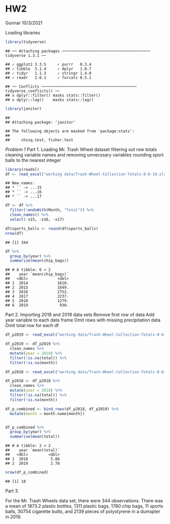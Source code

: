 HW2
================
Gunnar
10/3/2021

Loading libraries

``` r
library(tidyverse)
```

    ## ── Attaching packages ─────────────────────────────────────── tidyverse 1.3.1 ──

    ## ✓ ggplot2 3.3.5     ✓ purrr   0.3.4
    ## ✓ tibble  3.1.4     ✓ dplyr   1.0.7
    ## ✓ tidyr   1.1.3     ✓ stringr 1.4.0
    ## ✓ readr   2.0.1     ✓ forcats 0.5.1

    ## ── Conflicts ────────────────────────────────────────── tidyverse_conflicts() ──
    ## x dplyr::filter() masks stats::filter()
    ## x dplyr::lag()    masks stats::lag()

``` r
library(janitor)
```

    ## 
    ## Attaching package: 'janitor'

    ## The following objects are masked from 'package:stats':
    ## 
    ##     chisq.test, fisher.test

*Problem 1* Part 1. Loading Mr. Trash Wheel dataset filtering out row
totals cleaning variable names and removing unnecssary variables
rounding sport balls to the nearest integer

``` r
library(readxl)
df <- read_excel("working data/Trash-Wheel-Collection-Totals-8-6-19.xlsx", sheet = "Mr. Trash Wheel")
```

    ## New names:
    ## * `` -> ...15
    ## * `` -> ...16
    ## * `` -> ...17

``` r
df <- df %>%
  filter(!endsWith(Month, "Total")) %>%
  clean_names() %>%
  select(-x15, -x16, -x17)

df$sports_balls <- round(df$sports_balls)
nrow(df)
```

    ## [1] 344

``` r
df %>%
  group_by(year) %>%
  summarize(mean(chip_bags))
```

    ## # A tibble: 6 × 2
    ##    year `mean(chip_bags)`
    ##   <dbl>             <dbl>
    ## 1  2014             1610.
    ## 2  2015             1849.
    ## 3  2016             2752.
    ## 4  2017             2237.
    ## 5  2018             1279.
    ## 6  2019              930.

Part 2. Importing 2018 and 2019 data sets Remove first row of data Add
year variable to each data frame Omit rows with missing precipitation
data Omit total row for each df

``` r
df_p2019 <- read_excel("working data/Trash-Wheel-Collection-Totals-8-6-19.xlsx", sheet = "2019 Precipitation", skip = 1)

df_p2019 <- df_p2019 %>%
  clean_names %>%
  mutate(year = 2019) %>%
  filter(!is.na(total)) %>%
  filter(!is.na(month))

df_p2018 <- read_excel("working data/Trash-Wheel-Collection-Totals-8-6-19.xlsx", sheet = "2018 Precipitation", skip = 1)  

df_p2018 <- df_p2018 %>%
  clean_names %>%
  mutate(year = 2018) %>%
  filter(!is.na(total)) %>%
  filter(!is.na(month))

df_p_combined <- bind_rows(df_p2018, df_p2019) %>%
  mutate(month = month.name[month])


df_p_combined %>%
  group_by(year) %>%
  summarise(mean(total))
```

    ## # A tibble: 2 × 2
    ##    year `mean(total)`
    ##   <dbl>         <dbl>
    ## 1  2018          5.86
    ## 2  2019          2.78

``` r
nrow(df_p_combined)
```

    ## [1] 18

Part 3.

For the Mr. Trash Wheels data set, there were 344 observations. There
was a mean of 1873.2 plastic bottles, 1311 plastic bags, 1780 chip bags,
11 sports balls, 30754 cigarette butts, and 2139 pieces of polystyrene
in a dumspter in 2019.
